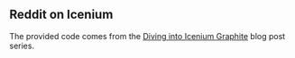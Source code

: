 ## Reddit on Icenium

The provided code comes from the [Diving into Icenium Graphite](http://www.icenium.com/community/blog/icenium-team-blog/2013/04/05/diving-into-icenium-graphite-part-1-of-3) blog post series.
